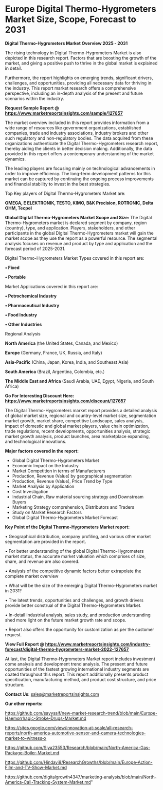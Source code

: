 # Europe Digital Thermo-Hygrometers Market Size, Scope, Forecast to 2031

<Strong> Digital Thermo-Hygrometers Market Overview 2025 - 2031</strong>

The rising technology in Digital Thermo-Hygrometers Market is also depicted in this research report. Factors that are boosting the growth of the market, and giving a positive push to thrive in the global market is explained in detail.

Furthermore, the report highlights on emerging trends, significant drivers, challenges, and opportunities, providing all necessary data for thriving in the industry. This report market research offers a comprehensive perspective, including an in-depth analysis of the present and future scenarios within the industry.

<strong>Request Sample Report @ <a href=https://www.marketreportsinsights.com/sample/127657>https://www.marketreportsinsights.com/sample/127657</a></strong>

The market overview included in this report provides information from a wide range of resources like government organizations, established companies, trade and industry associations, industry brokers and other such regulatory and non-regulatory bodies. The data acquired from these organizations authenticate the Digital Thermo-Hygrometers research report, thereby aiding the clients in better decision making. Additionally, the data provided in this report offers a contemporary understanding of the market dynamics.

The leading players are focusing mainly on technological advancements in order to improve efficiency. The long-term development patterns for this market can be captured by continuing the ongoing process improvements and financial stability to invest in the best strategies.

Top Key players of Digital Thermo-Hygrometers Market are:

<strong>OMEGA, E ELEKTRONIK, TESTO, KIMO, B&K Precision, ROTRONIC, Delta OHM, Tecpel</strong>

<strong><b>Global Digital Thermo-Hygrometers Market Scope and Size:</b></strong>
The Digital Thermo-Hygrometers market is declared segment by company, region (country), type, and application. Players, stakeholders, and other participants in the global Digital Thermo-Hygrometers market will gain the market scope as they use the report as a powerful resource. The segmental analysis focuses on revenue and product by type and application and the forecast period of 2025-2031.

Digital Thermo-Hygrometers Market Types covered in this report are:

<strong>• Fixed

• Portable</strong>

Market Applications covered in this report are:

<strong>• Petrochemical Industry

• Pharmaceutical Industry

• Food Industry

• Other Industries</strong> 

Regional Analysis

<strong>North America</strong> (the United States, Canada, and Mexico)

<strong>Europe</strong> (Germany, France, UK, Russia, and Italy)

<strong>Asia-Pacific</strong> (China, Japan, Korea, India, and Southeast Asia)

<strong>South America</strong> (Brazil, Argentina, Colombia, etc.)

<strong>The Middle East and Africa</strong> (Saudi Arabia, UAE, Egypt, Nigeria, and South Africa)

<strong>Go For Interesting Discount Here: <a href=https://www.marketreportsinsights.com/discount/127657>https://www.marketreportsinsights.com/discount/127657</a></strong>

The Digital Thermo-Hygrometers market report provides a detailed analysis of global market size, regional and country-level market size, segmentation market growth, market share, competitive Landscape, sales analysis, impact of domestic and global market players, value chain optimization, trade regulations, recent developments, opportunities analysis, strategic market growth analysis, product launches, area marketplace expanding, and technological innovations.

<strong><b>Major factors covered in the report:</b></strong>
<ul>
  <li>Global Digital Thermo-Hygrometers Market </li>
  <li>Economic Impact on the Industry</li>
  <li>Market Competition in terms of Manufacturers</li>
  <li>Production, Revenue (Value) by geographical segmentation</li>
  <li>Production, Revenue (Value), Price Trend by Type</li>
  <li>Market Analysis by Application</li>
  <li>Cost Investigation</li>
  <li>Industrial Chain, Raw material sourcing strategy and Downstream Buyers</li>
  <li>Marketing Strategy comprehension, Distributors and Traders</li>
  <li>Study on Market Research Factors</li>
  <li>Global Digital Thermo-Hygrometers Market Forecast</li>
</ul>

<strong><b>Key Point of the Digital Thermo-Hygrometers Market report:</b></strong>

• Geographical distribution, company profiling, and various other market segmentation are provided in the report.

• For better understanding of the global Digital Thermo-Hygrometers market status, the accurate market valuation which comprises of size, share, and revenue are also covered.

• Analysis of the competitive dynamic factors better extrapolate the complete market overview

• What will be the size of the emerging Digital Thermo-Hygrometers market in 2031?

• The latest trends, opportunities and challenges, and growth drivers provide better construal of the Digital Thermo-Hygrometers Market.

• In-detail industrial analysis, sales study, and production understanding shed more light on the future market growth rate and scope.

• Report also offers the opportunity for customization as per the customer request.

<strong><b>View Full Report @ <a href=https://www.marketreportsinsights.com/industry-forecast/digital-thermo-hygrometers-market-2022-127657>https://www.marketreportsinsights.com/industry-forecast/digital-thermo-hygrometers-market-2022-127657</a></b></strong>


At last, the Digital Thermo-Hygrometers Market report includes investment come analysis and development trend analysis. The present and future opportunities of the fastest growing international industry segments are coated throughout this report. This report additionally presents product specification, manufacturing method, and product cost structure, and price structure.

<strong>Contact Us:</strong>
sales@marketreportsinsights.com

<strong>Our other reports:</strong>

<a href=https://github.com/sayysaif/new-market-research-trend/blob/main/Europe-Haemorrhagic-Stroke-Drugs-Market.md>https://github.com/sayysaif/new-market-research-trend/blob/main/Europe-Haemorrhagic-Stroke-Drugs-Market.md</a>

<a href=https://sites.google.com/view/innovation-at-scale/all-research-reports/north-america-automotive-sensor-and-camera-technologies-market-to-witness-x>https://sites.google.com/view/innovation-at-scale/all-research-reports/north-america-automotive-sensor-and-camera-technologies-market-to-witness-x</a>

<a href=https://github.com/Siya23553/Research/blob/main/North-America-Gas-Package-Boiler-Market.md>https://github.com/Siya23553/Research/blob/main/North-America-Gas-Package-Boiler-Market.md</a>

<a href=https://github.com/Hindavi8/ResearchGrowths/blob/main/Europe-Action-Film-and-TV-Show-Market.md>https://github.com/Hindavi8/ResearchGrowths/blob/main/Europe-Action-Film-and-TV-Show-Market.md</a>

<a href=https://github.com/digitalgrowth4347/marketing-analysis/blob/main/North-America-Call-Tracking-System-Market.md>https://github.com/digitalgrowth4347/marketing-analysis/blob/main/North-America-Call-Tracking-System-Market.md</a>"
